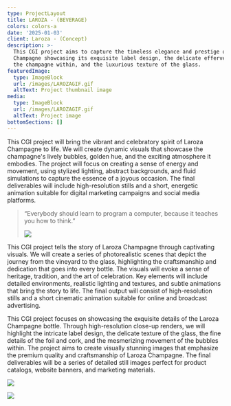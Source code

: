 ```yaml
---
type: ProjectLayout
title: LAROZA - (BEVERAGE)
colors: colors-a
date: '2025-01-03'
client: Laroza - (Concept)
description: >-
  This CGI project aims to capture the timeless elegance and prestige of Laroza
  Champagne showcasing its exquisite label design, the delicate effervescence of
  the champagne within, and the luxurious texture of the glass.
featuredImage:
  type: ImageBlock
  url: /images/LAROZAGIF.gif
  altText: Project thumbnail image
media:
  type: ImageBlock
  url: /images/LAROZAGIF.gif
  altText: Project image
bottomSections: []
---
```

This CGI project will bring the vibrant and celebratory spirit of Laroza Champagne to life. We will create dynamic visuals that showcase the champagne's lively bubbles, golden hue, and the exciting atmosphere it embodies. The project will focus on creating a sense of energy and movement, using stylized lighting, abstract backgrounds, and fluid simulations to capture the essence of a joyous occasion. The final deliverables will include high-resolution stills and a short, energetic animation suitable for digital marketing campaigns and social media platforms.

> “Everybody should learn to program a computer, because it teaches you how to think.”
>
> ![](https://preview--cyclespacestudio-87842.stackbit.dev/images/LAROZA_2.jpg)

This CGI project tells the story of Laroza Champagne through captivating visuals. We will create a series of photorealistic scenes that depict the journey from the vineyard to the glass, highlighting the craftsmanship and dedication that goes into every bottle. The visuals will evoke a sense of heritage, tradition, and the art of celebration. Key elements will include detailed environments, realistic lighting and textures, and subtle animations that bring the story to life. The final output will consist of high-resolution stills and a short cinematic animation suitable for online and broadcast advertising.

This CGI project focuses on showcasing the exquisite details of the Laroza Champagne bottle. Through high-resolution close-up renders, we will highlight the intricate label design, the delicate texture of the glass, the fine details of the foil and cork, and the mesmerizing movement of the bubbles within. The project aims to create visually stunning images that emphasize the premium quality and craftsmanship of Laroza Champagne. The final deliverables will be a series of detailed still images perfect for product catalogs, website banners, and marketing materials.



![](/images/LAROZA_3.jpg)

![](https://preview--cyclespacestudio-87842.stackbit.dev/_static/app-assets/public/images/LAROZA_1.jpg)
